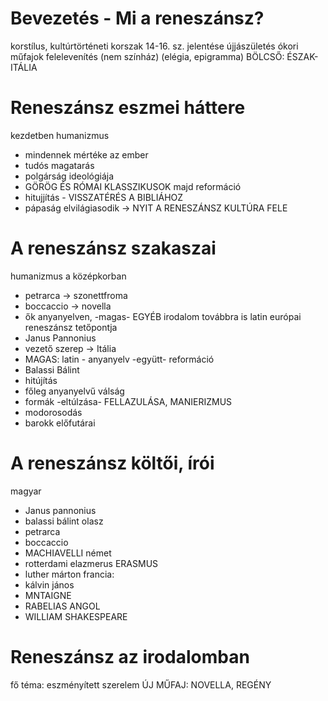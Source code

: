 # Bevezetés - Mi a reneszánsz?
korstílus, kultúrtörténeti korszak
14-16. sz.
jelentése újjászületés
ókori műfajok felelevenítés (nem színház) (elégia, epigramma)
BÖLCSŐ: ÉSZAK-ITÁLIA

# Reneszánsz eszmei háttere
kezdetben humanizmus
- mindennek mértéke az ember
- tudós magatarás
- polgárság ideológiája
- GÖRÖG ÉS RÓMAI KLASSZIKUSOK
majd reformáció
- hitujjítás - VISSZATÉRÉS A BIBLIÁHOZ
- pápaság elvilágiasodik -> NYIT A RENESZÁNSZ KULTÚRA FELE

# A reneszánsz szakaszai
humanizmus a középkorban
- petrarca -> szonettfroma
- boccaccio -> novella
- ők anyanyelven, -magas- EGYÉB irodalom továbbra is latin
európai reneszánsz tetőpontja
- Janus Pannonius
- vezető szerep -> Itália
- MAGAS: latin - anyanyelv -együtt-
reformáció
- Balassi Bálint
- hitújítás
- főleg anyanyelvű
válság
- formák -eltúlzása- FELLAZULÁSA, MANIERIZMUS
- modorosodás
- barokk előfutárai

# A reneszánsz költői, írói
magyar
- Janus pannonius
- balassi bálint
olasz
- petrarca
- boccaccio
- MACHIAVELLI
német
- rotterdami elazmerus ERASMUS
- luther márton
francia:
- kálvin jános
- MNTAIGNE
- RABELIAS
ANGOL
- WILLIAM SHAKESPEARE


# Reneszánsz az irodalomban
fő téma: eszményített szerelem
ÚJ MŰFAJ: NOVELLA, REGÉNY